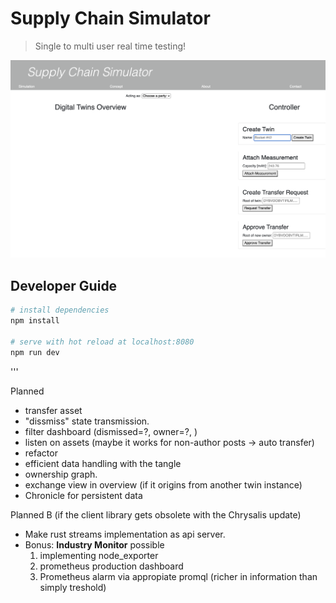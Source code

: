 # Supply Chain Simulator

> Single to multi user real time testing!

<img src="src/assets/screenshot.png"/>


## Developer Guide

``` bash
# install dependencies
npm install

# serve with hot reload at localhost:8080
npm run dev
```

'''

Planned
- transfer asset
- "dissmiss" state transmission.
- filter dashboard (dismissed=?, owner=?, )
- listen on assets (maybe it works for non-author posts -> auto transfer)
- refactor
- efficient data handling with the tangle
- ownership graph.
- exchange view in overview (if it origins from another twin instance)
- Chronicle for persistent data

Planned B (if the client library gets obsolete with the Chrysalis update)
- Make rust streams implementation as api server.
- Bonus: __Industry Monitor__ possible
    1. implementing node_exporter
    2. prometheus production dashboard
    3. Prometheus alarm via appropiate promql (richer in information than simply treshold)

